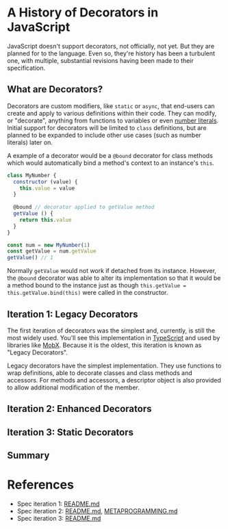 # A History of Decorators in JavaScript

JavaScript doesn't support decorators, not officially, not yet.  But they are planned for to the language.  Even so, they're history has been a turbulent one, with multiple, substantial revisions having been made to their specification.

## What are Decorators?

Decorators are custom modifiers, like `static` or `async`, that end-users can create and apply to various definitions within their code.  They can modify, or "decorate", anything from functions to variables or even [number literals](https://github.com/tc39/proposal-extended-numeric-literals).  Initial support for decorators will be limited to `class` definitions, but are planned to be expanded to include other use cases (such as number literals) later on.

A example of a decorator would be a `@bound` decorator for class methods which would automatically bind a method's context to an instance's `this`.

```javascript
class MyNumber {
  constructor (value) {
    this.value = value
  }
  
  @bound // decorator applied to getValue method
  getValue () {
    return this.value
  }
}

const num = new MyNumber(1)
const getValue = num.getValue
getValue() // 1
```

Normally `getValue` would not work if detached from its instance. However, the `@bound` decorator was able to alter its implementation so that it would be a method bound to the instance just as though `this.getValue = this.getValue.bind(this)` were called in the constructor.

## Iteration 1: Legacy Decorators

The first iteration of decorators was the simplest and, currently, is still the most widely used.  You'll see this implementation in [TypeScript](https://www.typescriptlang.org/) and used by libraries like [MobX](https://mobx.js.org/).  Because it is the oldest, this iteration is known as "Legacy Decorators".

Legacy decorators have the simplest implementation.  They use functions to wrap definitions, able to decorate classes and class methods and accessors.  For methods and accessors, a descriptor object is also provided to allow additional modification of the member.

## Iteration 2: Enhanced Decorators

## Iteration 3: Static Decorators

## Summary



# References

- Spec iteration 1: [README.md](https://github.com/wycats/javascript-decorators/blob/e1bf8d41bfa2591d949dd3bbf013514c8904b913/README.md)
- Spec iteration 2: [README.md](https://github.com/tc39/proposal-decorators/blob/beae8dc25d2dddc3a19cdd235d14f8b16a6f1325/README.md), [METAPROGRAMMING.md](https://github.com/tc39/proposal-decorators/blob/beae8dc25d2dddc3a19cdd235d14f8b16a6f1325/METAPROGRAMMING.md)
- Spec iteration 3: [README.md](https://github.com/tc39/proposal-decorators/blob/e480e0659534567a7edb28ffe968f583a91c7e0c/README.md)
